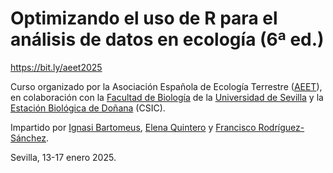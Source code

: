 # Optimizando el uso de R para el análisis de datos en ecología (6ª ed.)

<https://bit.ly/aeet2025>

Curso organizado por la Asociación Española de Ecología Terrestre ([AEET](http://www.aeet.org)), en colaboración con la [Facultad de Biología](https://biologia.us.es/) de la [Universidad de Sevilla](https://www.us.es/) y la [Estación Biológica de Doñana](https://www.ebd.csic.es) (CSIC).

Impartido por [Ignasi Bartomeus](https://bartomeuslab.com/), [Elena Quintero](https://elequintero.github.io/) y [Francisco Rodríguez-Sánchez](https://frodriguezsanchez.net/).

Sevilla, 13-17 enero 2025.
